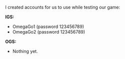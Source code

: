 ﻿I created accounts for us to use while testing our game:

**IGS:**
* OmegaGo1 (password 123456789)
* OmegaGo2 (password 123456789)

**OGS:**
* Nothing yet.